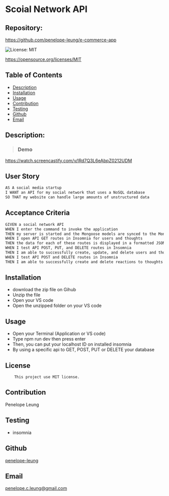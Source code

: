 # Scoial Network API

## Repository: 
https://github.com/penelope-leung/e-commerce-app

 ![License: MIT](https://img.shields.io/badge/License-MIT-yellow.svg)
 
https://opensource.org/licenses/MIT

  ## Table of Contents 
  - [Description](#description)
  - [Installation](#installation)
  - [Usage](#usage)
  - [Contribution](#contribution)
  - [Testing](#testing)
  - [Github](#github)
  - [Email](#email)

  ## Description:
  
  >### Demo 
   https://watch.screencastify.com/v/lRd7Q3L6eAbpZ0212UDM


## User Story

```md
AS A social media startup
I WANT an API for my social network that uses a NoSQL database
SO THAT my website can handle large amounts of unstructured data
```

## Acceptance Criteria

```md
GIVEN a social network API
WHEN I enter the command to invoke the application
THEN my server is started and the Mongoose models are synced to the MongoDB database
WHEN I open API GET routes in Insomnia for users and thoughts
THEN the data for each of these routes is displayed in a formatted JSON
WHEN I test API POST, PUT, and DELETE routes in Insomnia
THEN I am able to successfully create, update, and delete users and thoughts in my database
WHEN I test API POST and DELETE routes in Insomnia
THEN I am able to successfully create and delete reactions to thoughts and add and remove friends to a user’s friend list
```
## Installation
  
  - download the zip file on Gihub
  - Unzip the file
  - Open your VS code
  - Open the unzipped folder on your VS code
  

  ## Usage
  
  - Open your Terminal (Application or VS code)
  - Type npm run dev then press enter
  - Then, you can put your localhost ID on installed insomnia
  - By using a specific api to GET, POST, PUT or DELETE your database
    

  ## License
        This project use MIT license.
      

  ## Contribution
   Penelope Leung

  ## Testing
  - insomnia


  ## Github
  [penelope-leung](https://github.com/penelope-leung)

  ## Email
  penelope.c.leung@gmail.com
